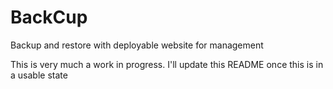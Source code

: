 # BackCup

Backup and restore with deployable website for management

This is very much a work in progress. I'll update this README once this is in a usable state
